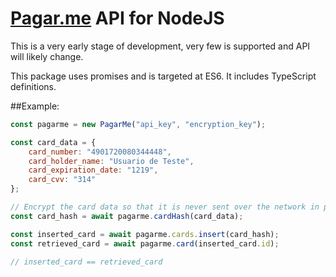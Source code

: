 # [Pagar.me](pagar.me) API for NodeJS

This is a very early stage of development, very few is supported and API will likely change.

This package uses promises and is targeted at ES6. It includes TypeScript definitions.


##Example:

```javascript
const pagarme = new PagarMe("api_key", "encryption_key");

const card_data = {
    card_number: "4901720080344448",
    card_holder_name: "Usuario de Teste",
    card_expiration_date: "1219",
    card_cvv: "314"
};

// Encrypt the card data so that it is never sent over the network in plain
const card_hash = await pagarme.cardHash(card_data);

const inserted_card = await pagarme.cards.insert(card_hash);
const retrieved_card = await pagarme.card(inserted_card.id);

// inserted_card == retrieved_card
```
